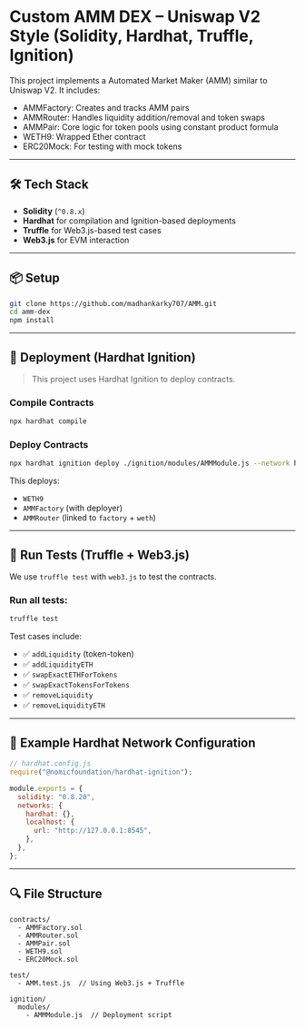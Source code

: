 # Custom AMM DEX – Uniswap V2 Style (Solidity, Hardhat, Truffle, Ignition)

This project implements a Automated Market Maker (AMM) similar to Uniswap V2. It includes:

- AMMFactory: Creates and tracks AMM pairs
- AMMRouter: Handles liquidity addition/removal and token swaps
- AMMPair: Core logic for token pools using constant product formula
- WETH9: Wrapped Ether contract
- ERC20Mock: For testing with mock tokens

---

## 🛠 Tech Stack

- **Solidity** (`^0.8.x`)
- **Hardhat** for compilation and Ignition-based deployments
- **Truffle** for Web3.js-based test cases
- **Web3.js** for EVM interaction

---

## 📦 Setup

```bash
git clone https://github.com/madhankarky707/AMM.git
cd amm-dex
npm install
```

---

## 🚀 Deployment (Hardhat Ignition)

> This project uses Hardhat Ignition to deploy contracts.

### Compile Contracts

```bash
npx hardhat compile
```

### Deploy Contracts

```bash
npx hardhat ignition deploy ./ignition/modules/AMMModule.js --network hardhat
```

This deploys:
- `WETH9`
- `AMMFactory` (with deployer)
- `AMMRouter` (linked to `factory` + `weth`)

---

## 🧪 Run Tests (Truffle + Web3.js)

We use `truffle test` with `web3.js` to test the contracts.

### Run all tests:

```bash
truffle test
```

Test cases include:

- ✅ `addLiquidity` (token-token)
- ✅ `addLiquidityETH`
- ✅ `swapExactETHForTokens`
- ✅ `swapExactTokensForTokens`
- ✅ `removeLiquidity`
- ✅ `removeLiquidityETH`

---

## 🧪 Example Hardhat Network Configuration

```js
// hardhat.config.js
require("@nomicfoundation/hardhat-ignition");

module.exports = {
  solidity: "0.8.20",
  networks: {
    hardhat: {},
    localhost: {
      url: "http://127.0.0.1:8545",
    },
  },
};
```

---

## 🔍 File Structure

```
contracts/
  - AMMFactory.sol
  - AMMRouter.sol
  - AMMPair.sol
  - WETH9.sol
  - ERC20Mock.sol

test/
  - AMM.test.js  // Using Web3.js + Truffle

ignition/
  modules/
    - AMMModule.js  // Deployment script
```